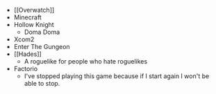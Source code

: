  - [[Overwatch]]
 - Minecraft
 - Hollow Knight
   - Doma Doma
 - Xcom2
 - Enter The Gungeon
 - [[Hades]]
   - A roguelike for people who hate roguelikes
 - Factorio
   - I've stopped playing this game because if I start again I won't be able to stop.
